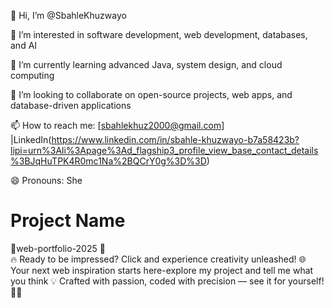 👋 Hi, I’m @SbahleKhuzwayo

👀 I’m interested in software development, web development, databases, and AI

🌱 I’m currently learning advanced Java, system design, and cloud computing

💞️ I’m looking to collaborate on open-source projects, web apps, and database-driven applications

📫 How to reach me: [sbahlekhuz2000@gmail.com] |LinkedIn(https://www.linkedin.com/in/sbahle-khuzwayo-b7a58423b?lipi=urn%3Ali%3Apage%3Ad_flagship3_profile_view_base_contact_details%3BJqHuTPK4R0mc1Na%2BQCrY0g%3D%3D)

😄 Pronouns: She

# Project Name

🚧web-portfolio-2025  🚧  
🔥 Ready to be impressed? Click and experience creativity unleashed!
🌐 Your next web inspiration starts here-explore my project and tell me what you think
💡 Crafted with passion, coded with precision — see it for yourself!🎯✨









